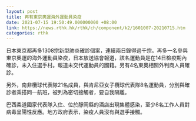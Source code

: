 ```yaml
---
layout: post
title: 再有東京奧運海外運動員染疫
date: 2021-07-15 19:50:49.000000000 +08:00
link: https://news.rthk.hk/rthk/ch/component/k2/1601007-20210715.htm
categories: rthk
---
```


日本東京都再多1308宗新型肺炎確診個案，連續兩日錄得過千宗。再多一名參與東京奧運的海外運動員染疫，日本放送協會報道，該名運動員是在14日檢疫期內確診，未入住選手村。報道未交代運動員的國籍。另有4名東奧相關外判商人員確診。

另外，南非欖球代表隊21名成員，與肯尼亞女子欖球代表隊8名運動員，分別與確診者乘搭同一航班，被列為密切接觸者，要自我隔離。

巴西柔道國家代表隊入住、位於靜岡縣的酒店出現集體感染，至少8名工作人員對病毒呈陽性反應。地方政府表示，染疫人員沒有與選手接觸。

